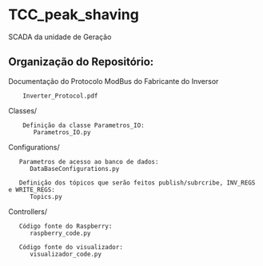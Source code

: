 # TCC_peak_shaving
SCADA da unidade de Geração


Organização do Repositório:
--------------------------------------------------------------------------------------------
  Documentação do Protocolo ModBus do Fabricante do Inversor
        
        Inverter_Protocol.pdf
        
  Classes/
 
        Definição da classe Parametros_IO:
           Parametros_IO.py
  
  Configurations/
 
 
       Parametros de acesso ao banco de dados:
          DataBaseConfigurations.py
 
       Definição dos tópicos que serão feitos publish/subrcribe, INV_REGS e WRITE_REGS:
          Topics.py

  Controllers/
  
       Código fonte do Raspberry:
          raspberry_code.py
      
       Código fonte do visualizador:
          visualizador_code.py
